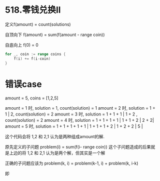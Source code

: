 # 518.零钱兑换II
定义f(amount) = count(solutions)

自顶向下
f(amount) = sum(f(amount - range coin))

自底向上
f(0) = 0

```go
for _, coin := range coins {
    f(i) += f(i-coin)
}
```

# 错误case
amount = 5, coins = [1,2,5]

amount = 1 时, solution = 1, count(solution) = 1
amount = 2 时, solution = 1 + 1 | 2, count(solution) = 2
amount = 3 时, solution = 1 + 1 + 1 | 1 + 2 , count(solution) = 2
amount = 4 时, solution = 1 + 1 + 1 + 1 | 1 + 1 + 2 | 2 + 2|
amount = 5 时, solution = 1 + 1 + 1 + 1 + 1 | 1 + 1 + 1 + 2 | 1 + 2 + 2 | 5 |

这个代码会将 1,2 和 2,1 认为是两种组成amount的解.

原先定义的子问题
problem(i) = sum(f(i- range coin)) 这个子问题造成的后果就是上边的将 1,2 和 2,1 认为是两个解，但其实是一个解

正确的子问题应该为
problem(k, i) = problem(k-1, i) + problem(k, i-k)

即